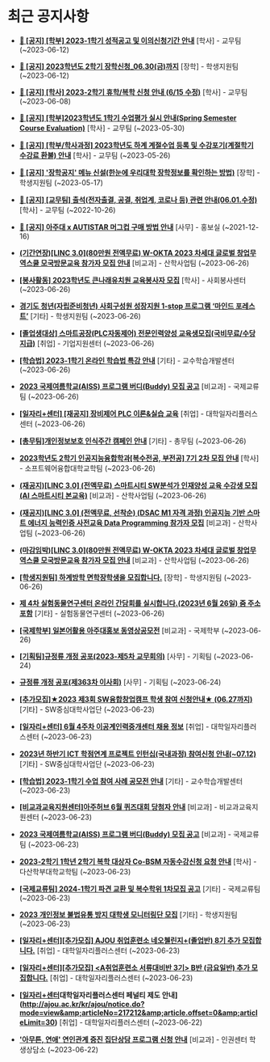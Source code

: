 # 최근 공지사항

* **[📌 [공지] [학부] 2023-1학기 성적공고 및 이의신청기간 안내](http://ajou.ac.kr/kr/ajou/notice.do?mode=view&amp;articleNo=215750&amp;article.offset=0&amp;articleLimit=30)**
 [학사] - 교무팀 (~2023-06-12)

* **[📌 [공지] 2023학년도 2학기 장학신청_06.30(금)까지](http://ajou.ac.kr/kr/ajou/notice.do?mode=view&amp;articleNo=215687&amp;article.offset=0&amp;articleLimit=30)**
 [장학] - 학생지원팀 (~2023-06-12)

* **[📌 [공지] [학사] 2023-2학기 휴학/복학 신청 안내 (6/15 수정)](http://ajou.ac.kr/kr/ajou/notice.do?mode=view&amp;articleNo=215587&amp;article.offset=0&amp;articleLimit=30)**
 [학사] - 교무팀 (~2023-06-08)

* **[📌 [공지] [학부]2023학년도 1학기 수업평가 실시 안내(Spring Semester Course Evaluation)](http://ajou.ac.kr/kr/ajou/notice.do?mode=view&amp;articleNo=215232&amp;article.offset=0&amp;articleLimit=30)**
 [학사] - 교무팀 (~2023-05-30)

* **[📌 [공지] [학부/학사과정] 2023학년도 하계 계절수업 등록 및 수강포기(계절학기 수강료 환불) 안내](http://ajou.ac.kr/kr/ajou/notice.do?mode=view&amp;articleNo=215210&amp;article.offset=0&amp;articleLimit=30)**
 [학사] - 교무팀 (~2023-05-26)

* **[📌 [공지] &#x27;장학공지&#x27; 메뉴 신설(한눈에 우리대학 장학정보를 확인하는 방법)](http://ajou.ac.kr/kr/ajou/notice.do?mode=view&amp;articleNo=214764&amp;article.offset=0&amp;articleLimit=30)**
 [장학] - 학생지원팀 (~2023-05-17)

* **[📌 [공지] [교무팀] 출석(전자출결, 공결, 취업계, 코로나 등) 관련 안내(06.01.수정)](http://ajou.ac.kr/kr/ajou/notice.do?mode=view&amp;articleNo=205552&amp;article.offset=0&amp;articleLimit=30)**
 [학사] - 교무팀 (~2022-10-26)

* **[📌 [공지] 아주대 x AUTISTAR 머그컵 구매 방법 안내](http://ajou.ac.kr/kr/ajou/notice.do?mode=view&amp;articleNo=147976&amp;article.offset=0&amp;articleLimit=30)**
 [사무] - 홍보실 (~2021-12-16)

* **[(기간연장)[LINC 3.0](80만원 전액무료) W-OKTA 2023 차세대 글로벌 창업무역스쿨 모국방문교육 참가자 모집 안내](http://ajou.ac.kr/kr/ajou/notice.do?mode=view&amp;articleNo=218491&amp;article.offset=0&amp;articleLimit=30)**
 [비교과] - 산학사업팀 (~2023-06-26)

* **[[봉사활동] 2023학년도 큰나래유치원 교육봉사자 모집](http://ajou.ac.kr/kr/ajou/notice.do?mode=view&amp;articleNo=218490&amp;article.offset=0&amp;articleLimit=30)**
 [학사] - 사회봉사센터 (~2023-06-26)

* **[경기도 청년(자립준비청년) 사회구성원 성장지원 1-stop 프로그램 ‘마인드 포레스트’](http://ajou.ac.kr/kr/ajou/notice.do?mode=view&amp;articleNo=218489&amp;article.offset=0&amp;articleLimit=30)**
 [기타] - 학생지원팀 (~2023-06-26)

* **[[졸업생대상] 스마트공장(PLC자동제어) 전문인력양성 교육생모집(국비무료/수당지급)](http://ajou.ac.kr/kr/ajou/notice.do?mode=view&amp;articleNo=218488&amp;article.offset=0&amp;articleLimit=30)**
 [취업] - 기업지원센터 (~2023-06-26)

* **[[학습법] 2023-1학기 온라인 학습법 특강 안내](http://ajou.ac.kr/kr/ajou/notice.do?mode=view&amp;articleNo=218477&amp;article.offset=0&amp;articleLimit=30)**
 [기타] - 교수학습개발센터 (~2023-06-26)

* **[2023 국제여름학교(AISS) 프로그램 버디(Buddy) 모집 공고](http://ajou.ac.kr/kr/ajou/notice.do?mode=view&amp;articleNo=218474&amp;article.offset=0&amp;articleLimit=30)**
 [비교과] - 국제교류팀 (~2023-06-26)

* **[[일자리+센터] [재공지] 장비제어 PLC 이론&amp;실습 교육](http://ajou.ac.kr/kr/ajou/notice.do?mode=view&amp;articleNo=218461&amp;article.offset=0&amp;articleLimit=30)**
 [취업] - 대학일자리플러스센터 (~2023-06-26)

* **[[총무팀]개인정보보호 인식주간 캠페인 안내](http://ajou.ac.kr/kr/ajou/notice.do?mode=view&amp;articleNo=218457&amp;article.offset=0&amp;articleLimit=30)**
 [기타] - 총무팀 (~2023-06-26)

* **[2023학년도 2학기 인공지능융합학과[복수전공, 부전공] 7기 2차 모집 안내](http://ajou.ac.kr/kr/ajou/notice.do?mode=view&amp;articleNo=218456&amp;article.offset=0&amp;articleLimit=30)**
 [학사] - 소프트웨어융합대학교학팀 (~2023-06-26)

* **[(재공지)[LINC 3.0] (전액무료) 스마트시티 SW분석가 인재양성 교육 수강생 모집(AI 스마트시티 본교육)](http://ajou.ac.kr/kr/ajou/notice.do?mode=view&amp;articleNo=218455&amp;article.offset=0&amp;articleLimit=30)**
 [비교과] - 산학사업팀 (~2023-06-26)

* **[(재공지)[LINC 3.0] (전액무료, 선착순) (DSAC M1 자격 과정) 인공지능 기반 스마트 에너지 능력인증 사전교육 Data Programming 참가자 모집](http://ajou.ac.kr/kr/ajou/notice.do?mode=view&amp;articleNo=218454&amp;article.offset=0&amp;articleLimit=30)**
 [비교과] - 산학사업팀 (~2023-06-26)

* **[(마감임박)[LINC 3.0](80만원 전액무료) W-OKTA 2023 차세대 글로벌 창업무역스쿨 모국방문교육 참가자 모집 안내](http://ajou.ac.kr/kr/ajou/notice.do?mode=view&amp;articleNo=218453&amp;article.offset=0&amp;articleLimit=30)**
 [비교과] - 산학사업팀 (~2023-06-26)

* **[[학생지원팀] 하계방학 면학장학생을 모집합니다.](http://ajou.ac.kr/kr/ajou/notice.do?mode=view&amp;articleNo=218447&amp;article.offset=0&amp;articleLimit=30)**
 [장학] - 학생지원팀 (~2023-06-26)

* **[제 4차 실험동물연구센터 온라인 간담회를 실시합니다.(2023년 6월 26일) 줌 주소 포함](http://ajou.ac.kr/kr/ajou/notice.do?mode=view&amp;articleNo=218446&amp;article.offset=0&amp;articleLimit=30)**
 [기타] - 실험동물연구센터 (~2023-06-26)

* **[[국제학부] 일본어활용 아주대홍보 동영상공모전](http://ajou.ac.kr/kr/ajou/notice.do?mode=view&amp;articleNo=218445&amp;article.offset=0&amp;articleLimit=30)**
 [비교과] - 국제학부 (~2023-06-26)

* **[[기획팀]규정류 개정 공포(2023-제5차 교무회의)](http://ajou.ac.kr/kr/ajou/notice.do?mode=view&amp;articleNo=218440&amp;article.offset=0&amp;articleLimit=30)**
 [사무] - 기획팀 (~2023-06-24)

* **[규정류 개정 공포(제363차 이사회)](http://ajou.ac.kr/kr/ajou/notice.do?mode=view&amp;articleNo=218439&amp;article.offset=0&amp;articleLimit=30)**
 [사무] - 기획팀 (~2023-06-24)

* **[[추가모집]★2023 제3회 SW융합창업캠프 학생 참여 신청안내★ (06.27까지)](http://ajou.ac.kr/kr/ajou/notice.do?mode=view&amp;articleNo=218438&amp;article.offset=0&amp;articleLimit=30)**
 [기타] - SW중심대학사업단 (~2023-06-23)

* **[[일자리+센터] 6월 4주차 이공계인력중개센터 채용 정보](http://ajou.ac.kr/kr/ajou/notice.do?mode=view&amp;articleNo=218437&amp;article.offset=0&amp;articleLimit=30)**
 [취업] - 대학일자리플러스센터 (~2023-06-23)

* **[2023년 하반기 ICT 학점연계 프로젝트 인턴십(국내과정) 참여신청 안내(~07.12)](http://ajou.ac.kr/kr/ajou/notice.do?mode=view&amp;articleNo=217241&amp;article.offset=0&amp;articleLimit=30)**
 [기타] - SW중심대학사업단 (~2023-06-23)

* **[[학습법] 2023-1학기 수업 참여 사례 공모전 안내](http://ajou.ac.kr/kr/ajou/notice.do?mode=view&amp;articleNo=217239&amp;article.offset=0&amp;articleLimit=30)**
 [기타] - 교수학습개발센터 (~2023-06-23)

* **[[비교과교육지원센터]아주허브 6월 퀴즈대회 당첨자 안내](http://ajou.ac.kr/kr/ajou/notice.do?mode=view&amp;articleNo=217238&amp;article.offset=0&amp;articleLimit=30)**
 [비교과] - 비교과교육지원센터 (~2023-06-23)

* **[2023 국제여름학교(AISS) 프로그램 버디(Buddy) 모집 공고](http://ajou.ac.kr/kr/ajou/notice.do?mode=view&amp;articleNo=217237&amp;article.offset=0&amp;articleLimit=30)**
 [비교과] - 국제교류팀 (~2023-06-23)

* **[2023-2학기 1학년 2학기 복학 대상자 Co-BSM 자동수강신청 요청 안내](http://ajou.ac.kr/kr/ajou/notice.do?mode=view&amp;articleNo=217233&amp;article.offset=0&amp;articleLimit=30)**
 [학사] - 다산학부대학교학팀 (~2023-06-23)

* **[[국제교류팀] 2024-1학기 파견 교환 및 복수학위 1차모집 공고](http://ajou.ac.kr/kr/ajou/notice.do?mode=view&amp;articleNo=217230&amp;article.offset=0&amp;articleLimit=30)**
 [기타] - 국제교류팀 (~2023-06-23)

* **[2023 개인정보 불법유통 방지 대학생 모니터링단 모집](http://ajou.ac.kr/kr/ajou/notice.do?mode=view&amp;articleNo=217227&amp;article.offset=0&amp;articleLimit=30)**
 [기타] - 학생지원팀 (~2023-06-23)

* **[[일자리+센터][추가모집] AJOU 취업훈련소 네오첼린지+(졸업반) 8기 추가 모집합니다.](http://ajou.ac.kr/kr/ajou/notice.do?mode=view&amp;articleNo=217221&amp;article.offset=0&amp;articleLimit=30)**
 [취업] - 대학일자리플러스센터 (~2023-06-23)

* **[[일자리+센터][추가모집] &lt;A취업훈련소 서류대비반 3기&gt; B반 (금요일반) 추가 모집합니다.](http://ajou.ac.kr/kr/ajou/notice.do?mode=view&amp;articleNo=217220&amp;article.offset=0&amp;articleLimit=30)**
 [취업] - 대학일자리플러스센터 (~2023-06-23)

* **[[일자리+센터](필독)대학일자리플러스센터 페널티 제도 안내](http://ajou.ac.kr/kr/ajou/notice.do?mode=view&amp;articleNo=217212&amp;article.offset=0&amp;articleLimit=30)**
 [취업] - 대학일자리플러스센터 (~2023-06-22)

* **[&#x27;아무튼, 연애&#x27; 연인관계 증진 집단상담 프로그램 신청 안내](http://ajou.ac.kr/kr/ajou/notice.do?mode=view&amp;articleNo=217206&amp;article.offset=0&amp;articleLimit=30)**
 [비교과] - 인권센터 학생상담소 (~2023-06-22)
